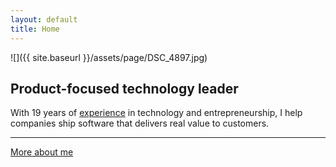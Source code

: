 ```yaml
---
layout: default
title: Home
---
```


![]({{ site.baseurl }}/assets/page/DSC_4897.jpg)

## Product-focused technology leader

With 19 years of [experience](https://www.linkedin.com/in/dealingwith) in technology and entrepreneurship, I help companies ship software that delivers real value to customers. 

---

<a href="{{ site.baseurl }}/about.html" title="About">More about me</a>